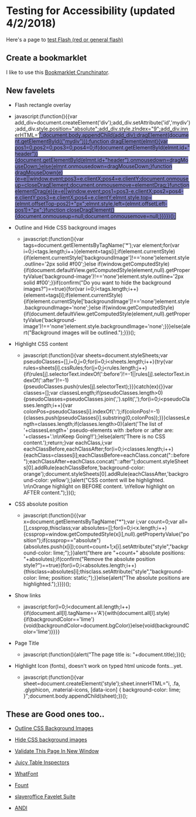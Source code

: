 # Testing for Accessibility (updated 4/2/2018)

Here's a page to [test Flash (red or general flash)](rgbcompute_b.html)


## Create a bookmarklet
I like to use this [Bookmarklet Crunchinator](http://ted.mielczarek.org/code/mozilla/bookmarklet.html). 

## New favelets

* Flash rectangle overlay
 * javascript:(function(){{var add_div=document.createElement('div');add_div.setAttribute('id','mydiv');add_div.style.position="absolute";add_div.style.zIndex="9";add_div.innerHTML='<canvas id="myCanvas" width="256" height="341" style="border:1px solid #000000; background:#8080C0;">';document.body.appendChild(add_div);dragElement(document.getElementById(("mydiv")));function dragElement(elmnt){var pos1=0,pos2=0,pos3=0,pos4=0;if(document.getElementById(elmnt.id+"header")){document.getElementById(elmnt.id+"header").onmousedown=dragMouseDown;}else{elmnt.onmousedown=dragMouseDown;}function dragMouseDown(e){e=e||window.event;pos3=e.clientX;pos4=e.clientY;document.onmouseup=closeDragElement;document.onmousemove=elementDrag;}function elementDrag(e){e=e||window.event;pos1=pos3-e.clientX;pos2=pos4-e.clientY;pos3=e.clientX;pos4=e.clientY;elmnt.style.top=(elmnt.offsetTop-pos2)+"px";elmnt.style.left=(elmnt.offsetLeft-pos1)+"px";}function closeDragElement(){document.onmouseup=null;document.onmousemove=null;}}}})();

* Outline and Hide CSS background images
  * javascript:(function(){var tags=document.getElementsByTagName('*');var element;for(var i=0;i<tags.length;i++){element=tags[i];if(element.currentStyle){if(element.currentStyle['backgroundImage']!=='none')element.style.outline='2px solid #f00';}else if(window.getComputedStyle){if(document.defaultView.getComputedStyle(element,null).getPropertyValue('background-image')!=='none')element.style.outline='2px solid #f00';}}if(confirm("Do you want to hide the background images?")==true){for(var i=0;i<tags.length;i++){element=tags[i];if(element.currentStyle){if(element.currentStyle['backgroundImage']!=='none')element.style.backgroundImage='none';}else if(window.getComputedStyle){if(document.defaultView.getComputedStyle(element,null).getPropertyValue('background-image')!=='none')element.style.backgroundImage='none';}}}else{alert("Background images will be outlined.");}})();

* Highlight CSS content
  * javascript:(function(){var sheets=document.styleSheets;var pseudoClasses=[],i=0,j=0;for(i=0;i<sheets.length;i++){try{var rules=sheets[i].cssRules;for(j=0;j<rules.length;j++){if(rules[j].selectorText.indexOf(':before')!=-1||rules[j].selectorText.indexOf(':after')!=-1){pseudoClasses.push(rules[j].selectorText);}}}catch(ex){}}var classes=[];var classesLength;if(pseudoClasses.length>0){pseudoClasses=pseudoClasses.join(',').split(',');for(i=0;i<pseudoClasses.length;i++){var colonPos=pseudoClasses[i].indexOf(':');if(colonPos!=-1){classes.push(pseudoClasses[i].substring(0,colonPos));}}}classesLength=classes.length;if(classes.length>0){alert('The list of '+classesLength+' pseudo-elements with :before or :after are: '+classes+'.\n\nKeep Going!!');}else{alert('There is no CSS content.');return;}var eachClass,i;var eachClassBefore,eachClassAfter;for(i=0;i<classes.length;i++){eachClass=classes[i];eachClassBefore=eachClass.concat("::before");eachClassAfter=eachClass.concat("::after");document.styleSheets[0].addRule(eachClassBefore,'background-color: orange');document.styleSheets[0].addRule(eachClassAfter,'background-color: yellow');}alert("CSS content will be highlighted. \n\nOrange highlight on BEFORE content. \nYellow highlight on AFTER content.");})();

* CSS absolute position
  * javascript:(function(){{var x=document.getElementsByTagName("*");var i;var count=0;var all=[],cssprop,thisclass;var absolutes=[];for(i=0;i<x.length;i++){cssprop=window.getComputedStyle(x[i],null).getPropertyValue("position");if(cssprop=="absolute"){absolutes.push(x[i]);count=count+1;x[i].setAttribute("style","background-color: lime;");}}alert("there are "+count+" absolute positions: "+absolutes);if(confirm("Remove the absolute position style?")==true){for(i=0;i<absolutes.length;i++){thisclass=absolutes[i];thisclass.setAttribute("style","background-color: lime; position: static;");}}else{alert("The absolute positions are highlighted.");}}})();
 
* Show links
  * javascript:for(l=0;l<document.all.length;l++){if(document.all[l].tagName=='A'){with(document.all[l].style){if(backgroundColor=='lime'){void(backgroundColor=document.bgColor)}else{void(backgroundColor='lime')}}}}

* Page Title
  * javascript:(function(){alert("The page title is: "+document.title);})();

* Highlight Icon (fonts), doesn't work on typed html unicode fonts...yet.
  * javascript:(function(){var sheet=document.createElement('style');sheet.innerHTML="i, .fa, .glyphicon, .material-icons, [data-icon] { background-color: lime; }";document.body.appendChild(sheet);})();

## These are Good ones too..

* [Outline CSS Background Images](http://zomigi.com/demo/background-images_remove_outline.html#)

* [Hide CSS background images](http://zomigi.com/demo/background-images_remove_outline.html#)

* [Validate This Page In New Window](https://validator.w3.org/favelets.html)

* [Juicy Table Inspectors](http://juicystudio.com/article/complextableinspector.php#thebook)

* [WhatFont](http://www.chengyinliu.com/whatfont.html)

* [Fount](https://fount.artequalswork.com/)

* [slayeroffice Favelet Suite](http://slayeroffice.com/?c=/content/tools/suite.html)

* [ANDI](https://www.ssa.gov/accessibility/andi/help/install.html)


